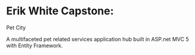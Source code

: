 # Erik White Capstone:

Pet City

A multifaceted pet related services application hub built in ASP.net MVC 5 with Entity Framework.

